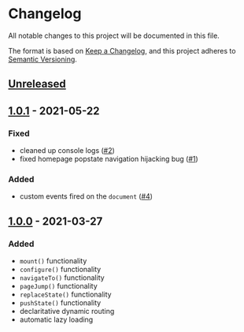 # Changelog

All notable changes to this project will be documented in this file.

The format is based on [Keep a Changelog](https://keepachangelog.com/en/1.0.0/),
and this project adheres to [Semantic Versioning](https://semver.org/spec/v2.0.0.html).

## [Unreleased]

## [1.0.1] - 2021-05-22

### Fixed

- cleaned up console logs ([#2](https://github.com/codewithkyle/routing/issues/2))
- fixed homepage popstate navigation hijacking bug ([#1](https://github.com/codewithkyle/routing/issues/1))

### Added

- custom events fired on the `document` ([#4](https://github.com/codewithkyle/routing/issues/4))

## [1.0.0] - 2021-03-27

### Added

- `mount()` functionality
- `configure()` functionality
- `navigateTo()` functionality
- `pageJump()` functionality
- `replaceState()` functionality
- `pushState()` functionality
- declaritative dynamic routing
- automatic lazy loading

[unreleased]: https://github.com/codewithkyle/router/compare/v1.0.1...HEAD
[1.0.1]: https://github.com/codewithkyle/router/compare/v1.0.0...v1.0.1
[1.0.0]: https://github.com/codewithkyle/router/releases/tag/v1.0.0
